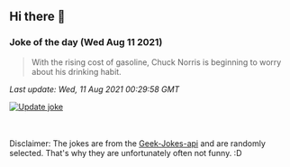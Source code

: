 ## Hi there 👋

### Joke of the day (Wed Aug 11 2021)
<!-- joke -->
>With the rising cost of gasoline, Chuck Norris is beginning to worry about his drinking habit.
<!-- /joke -->

*Last update: Wed, 11 Aug 2021 00:29:58 GMT*

[![Update joke](https://github.com/nclskfm/nclskfm/actions/workflows/joke.yml/badge.svg)](https://github.com/nclskfm/nclskfm/actions/workflows/joke.yml)

<br><br>
Disclaimer: The jokes are from the [Geek-Jokes-api](https://github.com/sameerkumar18/geek-joke-api) and are randomly selected. That's why they are unfortunately often not funny. :D
